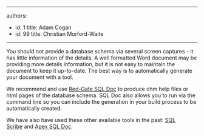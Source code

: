 

---
authors:
  - id: 1
    title: Adam Cogan
  - id: 99
    title: Christian Morford-Waite
---




<span class='intro'> <p>You should not provide a database schema via several screen captures - it has little information of the details. A well formatted Word document may be providing more details information, but it is not easy to maintain the document to keep it up-to-date. The best way is to automatically generate your document with a tool.<br></p> </span>

<p>We recommend and use&#160;<a href="https&#58;//www.ssw.com.au/ssw/Standards/DeveloperGeneral/SQLservertools.aspx#SqlDoc">Red-Gate SQL Doc</a>&#160;to produce chm help files or html pages of the database schema. SQL Doc also allows you to run via the command line so you can include the generation in your build process to be automatically created.</p><p>We have also have used these other available tools in the past&#58;&#160;<a href="https&#58;//www.ssw.com.au/ssw/Standards/DeveloperGeneral/SQLservertools.aspx#SqlScribe">SQL Scribe</a>&#160;and&#160;<a href="https&#58;//www.ssw.com.au/ssw/Standards/DeveloperGeneral/SQLservertools.aspx#ApexSqlDoc">Apex SQL Doc</a>.​<br></p>


